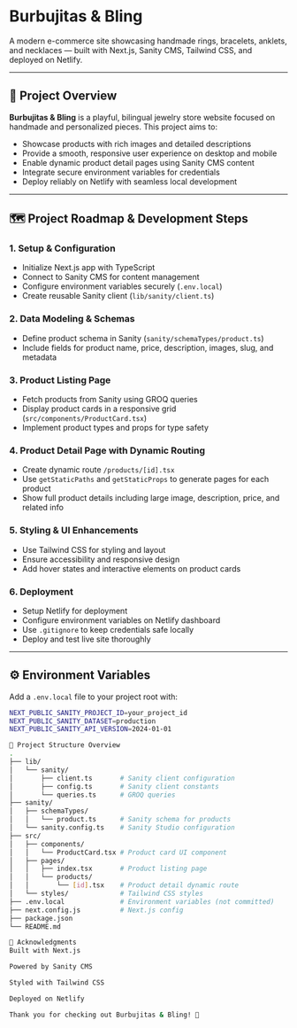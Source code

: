 # Burbujitas & Bling

A modern e-commerce site showcasing handmade rings, bracelets, anklets, and necklaces — built with Next.js, Sanity CMS, Tailwind CSS, and deployed on Netlify.

---

## 🚀 Project Overview

**Burbujitas & Bling** is a playful, bilingual jewelry store website focused on handmade and personalized pieces. This project aims to:

- Showcase products with rich images and detailed descriptions
- Provide a smooth, responsive user experience on desktop and mobile
- Enable dynamic product detail pages using Sanity CMS content
- Integrate secure environment variables for credentials
- Deploy reliably on Netlify with seamless local development

---

## 🗺️ Project Roadmap & Development Steps

### 1. Setup & Configuration

- Initialize Next.js app with TypeScript
- Connect to Sanity CMS for content management
- Configure environment variables securely (`.env.local`)
- Create reusable Sanity client (`lib/sanity/client.ts`)

### 2. Data Modeling & Schemas

- Define product schema in Sanity (`sanity/schemaTypes/product.ts`)
- Include fields for product name, price, description, images, slug, and metadata

### 3. Product Listing Page

- Fetch products from Sanity using GROQ queries
- Display product cards in a responsive grid (`src/components/ProductCard.tsx`)
- Implement product types and props for type safety

### 4. Product Detail Page with Dynamic Routing

- Create dynamic route `/products/[id].tsx`
- Use `getStaticPaths` and `getStaticProps` to generate pages for each product
- Show full product details including large image, description, price, and related info

### 5. Styling & UI Enhancements

- Use Tailwind CSS for styling and layout
- Ensure accessibility and responsive design
- Add hover states and interactive elements on product cards

### 6. Deployment

- Setup Netlify for deployment
- Configure environment variables on Netlify dashboard
- Use `.gitignore` to keep credentials safe locally
- Deploy and test live site thoroughly

---

## ⚙️ Environment Variables

Add a `.env.local` file to your project root with:

```bash
NEXT_PUBLIC_SANITY_PROJECT_ID=your_project_id
NEXT_PUBLIC_SANITY_DATASET=production
NEXT_PUBLIC_SANITY_API_VERSION=2024-01-01

📂 Project Structure Overview
.
├── lib/
│   └── sanity/
│       ├── client.ts       # Sanity client configuration
│       ├── config.ts       # Sanity client constants
│       └── queries.ts      # GROQ queries
├── sanity/
│   ├── schemaTypes/
│   │   └── product.ts      # Sanity schema for products
│   └── sanity.config.ts    # Sanity Studio configuration
├── src/
│   ├── components/
│   │   └── ProductCard.tsx # Product card UI component
│   ├── pages/
│   │   ├── index.tsx       # Product listing page
│   │   └── products/
│   │       └── [id].tsx    # Product detail dynamic route
│   └── styles/             # Tailwind CSS styles
├── .env.local              # Environment variables (not committed)
├── next.config.js          # Next.js config
├── package.json
└── README.md

🎉 Acknowledgments
Built with Next.js

Powered by Sanity CMS

Styled with Tailwind CSS

Deployed on Netlify

Thank you for checking out Burbujitas & Bling! 🌟
```
